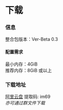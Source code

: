 # 下载

### 信息
整合包版本：Ver-Beta 0.3  
#### 配置需求
最小内存：4GiB  
推荐内存：8GiB 或以上  
### 下载地址
[阿里云盘](https://www.aliyundrive.com/s/jHfDc69MUuX) 提取码: im69  
*亦可通过群文件下载*